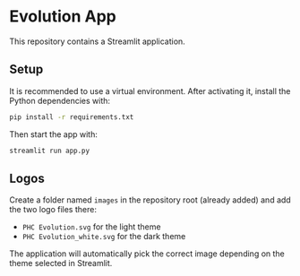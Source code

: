 # Evolution App

This repository contains a Streamlit application.

## Setup

It is recommended to use a virtual environment. After activating it, install the Python dependencies with:

```bash
pip install -r requirements.txt
```

Then start the app with:

```bash
streamlit run app.py
```

## Logos

Create a folder named `images` in the repository root (already added) and add the
two logo files there:

- `PHC Evolution.svg` for the light theme
- `PHC Evolution_white.svg` for the dark theme

The application will automatically pick the correct image depending on the theme
selected in Streamlit.

